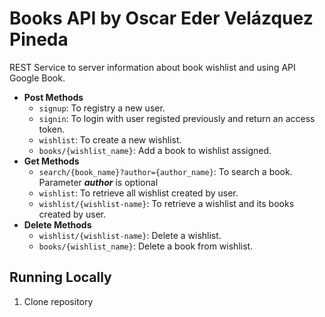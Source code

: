 # Books API by Oscar Eder Velázquez Pineda

REST Service to server information about book wishlist and using API Google Book.

- **Post Methods**
    - `signup`: To registry a new user.
    - `signin`: To login with user registed previously and return an access token.
    - `wishlist`: To create a new wishlist.
    - `books/{wishlist_name}`: Add a book to wishlist assigned.
- **Get Methods**
    - `search/{book_name}?author={author_name}`: To search a book. Parameter ___author___ is optional
    - `wishlist`: To retrieve all wishlist created by user.
    - `wishlist/{wishlist-name}`: To retrieve a wishlist and its books created by user.
- **Delete Methods**
    - `wishlist/{wishlist-name}`: Delete a wishlist.
    - `books/{wishlist_name}`: Delete a book from wishlist.

## Running Locally

1. Clone repository
